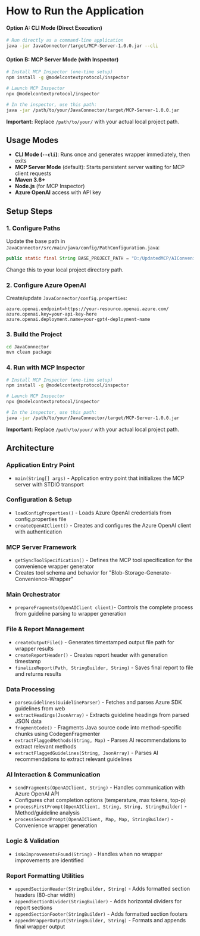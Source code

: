 # How to Run the Application

#### Option A: CLI Mode (Direct Execution)
```bash
# Run directly as a command-line application
java -jar JavaConnector/target/MCP-Server-1.0.0.jar --cli
```

#### Option B: MCP Server Mode (with Inspector)
```bash
# Install MCP Inspector (one-time setup)
npm install -g @modelcontextprotocol/inspector

# Launch MCP Inspector
npx @modelcontextprotocol/inspector

# In the inspector, use this path:
java -jar /path/to/your/JavaConnector/target/MCP-Server-1.0.0.jar
```

**Important:** Replace `/path/to/your/` with your actual local project path.

## Usage Modes

- **CLI Mode (`--cli`)**: Runs once and generates wrapper immediately, then exits
- **MCP Server Mode** (default): Starts persistent server waiting for MCP client requests
- **Maven 3.6+** 
- **Node.js** (for MCP Inspector)
- **Azure OpenAI** access with API key

## Setup Steps

### 1. Configure Paths
Update the base path in `JavaConnector/src/main/java/config/PathConfiguration.java`:
```java
public static final String BASE_PROJECT_PATH = "D:/UpdatedMCP/AIConvenienceAPI";
```
Change this to your local project directory path.

### 2. Configure Azure OpenAI
Create/update `JavaConnector/config.properties`:
```properties
azure.openai.endpoint=https://your-resource.openai.azure.com/
azure.openai.key=your-api-key-here
azure.openai.deployment.name=your-gpt4-deployment-name
```

### 3. Build the Project
```bash
cd JavaConnector
mvn clean package
```

### 4. Run with MCP Inspector
```bash
# Install MCP Inspector (one-time setup)
npm install -g @modelcontextprotocol/inspector

# Launch MCP Inspector
npx @modelcontextprotocol/inspector

# In the inspector, use this path:
java -jar /path/to/your/JavaConnector/target/MCP-Server-1.0.0.jar
```
**Important:** Replace `/path/to/your/` with your actual local project path.

## Architecture

### **Application Entry Point**
- `main(String[] args)` - Application entry point that initializes the MCP server with STDIO transport

### **Configuration & Setup** 
- `loadConfigProperties()` - Loads Azure OpenAI credentials from config.properties file
- `createOpenAIClient()` - Creates and configures the Azure OpenAI client with authentication

### **MCP Server Framework**
- `getSyncToolSpecification()` - Defines the MCP tool specification for the convenience wrapper generator
- Creates tool schema and behavior for "Blob-Storage-Generate-Convenience-Wrapper"

### **Main Orchestrator**
- `prepareFragments(OpenAIClient client)`- Controls the complete process from guideline parsing to wrapper generation

### **File & Report Management**
- `createOutputFile()` - Generates timestamped output file path for wrapper results
- `createReportHeader()` - Creates report header with generation timestamp
- `finalizeReport(Path, StringBuilder, String)` - Saves final report to file and returns results

### **Data Processing**
- `parseGuidelines(GuidelineParser)` - Fetches and parses Azure SDK guidelines from web
- `extractHeadings(JsonArray)` - Extracts guideline headings from parsed JSON data
- `fragmentCode()` - Fragments Java source code into method-specific chunks using CodegenFragmenter
- `extractFlaggedMethods(String, Map)` - Parses AI recommendations to extract relevant methods
- `extractFlaggedGuidelines(String, JsonArray)` - Parses AI recommendations to extract relevant guidelines

### **AI Interaction & Communication**
- `sendFragments(OpenAIClient, String)` - Handles communication with Azure OpenAI API
- Configures chat completion options (temperature, max tokens, top-p)
- `processFirstPrompt(OpenAIClient, String, String, StringBuilder)` - Method/guideline analysis
- `processSecondPrompt(OpenAIClient, Map, Map, StringBuilder)` - Convenience wrapper generation

### **Logic & Validation**
- `isNoImprovementsFound(String)` - Handles when no wrapper improvements are identified

### **Report Formatting Utilities**
- `appendSectionHeader(StringBuilder, String)` - Adds formatted section headers (80-char width)
- `appendSectionDivider(StringBuilder)` - Adds horizontal dividers for report sections  
- `appendSectionFooter(StringBuilder)` - Adds formatted section footers
- `appendWrapperOutput(StringBuilder, String)` - Formats and appends final wrapper output

